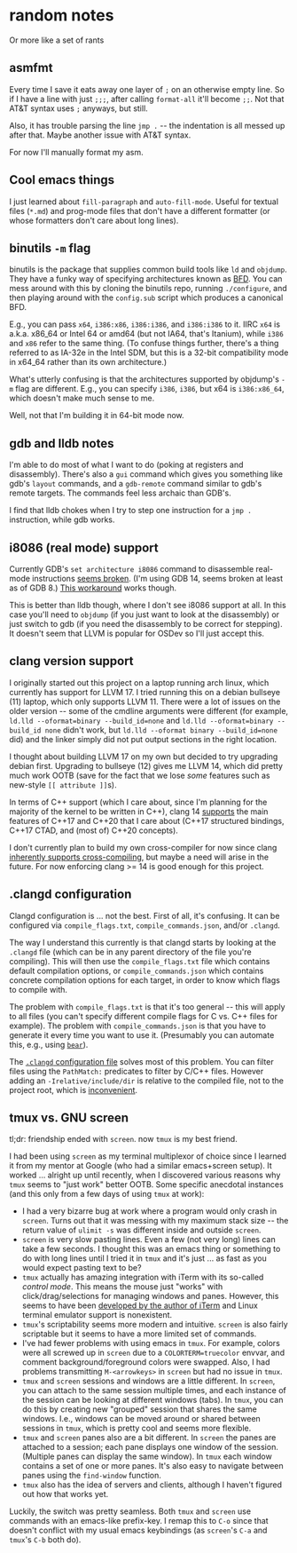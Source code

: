 # random notes
Or more like a set of rants

## asmfmt
Every time I save it eats away one layer of `;` on an otherwise empty
line. So if I have a line with just `;;;`, after calling
`format-all` it'll become `;;`. Not that AT&T syntax uses `;`
anyways, but still.

Also, it has trouble parsing the line `jmp .` -- the indentation is
all messed up after that. Maybe another issue with AT&T syntax.

For now I'll manually format my asm.

## Cool emacs things
I just learned about `fill-paragraph` and `auto-fill-mode`. Useful for
textual files (`*.md`) and prog-mode files that don't have a different
formatter (or whose formatters don't care about long lines).

## binutils `-m` flag
binutils is the package that supplies common build tools like `ld` and
`objdump`. They have a funky way of specifying architectures known as
[BFD](https://en.wikipedia.org/wiki/Binary_File_Descriptor_library). You
can mess around with this by cloning the binutils repo, running
`./configure`, and then playing around with the `config.sub` script
which produces a canonical BFD.

E.g., you can pass `x64`, `i386:x86`, `i386:i386`, and `i386:i386` to
it. IIRC `x64` is a.k.a. x86_64 or Intel 64 or amd64 (but not IA64,
that's Itanium), while `i386` and `x86` refer to the same thing. (To
confuse things further, there's a thing referred to as IA-32e in the
Intel SDM, but this is a 32-bit compatibility mode in x64_64 rather
than its own architecture.)

What's utterly confusing is that the architectures supported by
objdump's `-m` flag are different. E.g., you can specify `i386`,
`i386`, but x64 is `i386:x86_64`, which doesn't make much sense to me.

Well, not that I'm building it in 64-bit mode now.

## gdb and lldb notes
I'm able to do most of what I want to do (poking at registers and
disassembly). There's also a `gui` command which gives you something
like gdb's `layout` commands, and a `gdb-remote` command similar to
gdb's remote targets. The commands feel less archaic than GDB's.

I find that lldb chokes when I try to step one instruction for a `jmp
.` instruction, while gdb works.

## i8086 (real mode) support
Currently GDB's `set architecture i8086` command to disassemble
real-mode instructions [seems
broken](https://sourceware.org/bugzilla/show_bug.cgi?id=22869). (I'm
using GDB 14, seems broken at least as of GDB 8.) [This
workaround](https://gitlab.com/qemu-project/qemu/-/issues/141#note_567553482)
works though.

This is better than lldb though, where I don't see i8086 support at
all. In this case you'll need to `objdump` (if you just want to look
at the disassembly) or just switch to gdb (if you need the disassembly
to be correct for stepping). It doesn't seem that LLVM is popular for
OSDev so I'll just accept this.

## clang version support
I originally started out this project on a laptop running arch linux,
which currently has support for LLVM 17. I tried running this on a
debian bullseye (11) laptop, which only supports LLVM 11. There were a
lot of issues on the older version -- some of the cmdline arguments
were different (for example, `ld.lld --oformat=binary --build_id=none`
and `ld.lld --oformat=binary --build_id none` didn't work, but `ld.lld
--oformat binary --build_id=none` did) and the linker simply did not
put output sections in the right location.

I thought about building LLVM 17 on my own but decided to try
upgrading debian first. Upgrading to bullseye (12) gives me LLVM 14,
which did pretty much work OOTB (save for the fact that we lose _some_
features such as new-style `[[ attribute ]]`s).

In terms of C++ support (which I care about, since I'm planning for
the majority of the kernel to be written in C++), clang 14
[supports](https://clang.llvm.org/cxx_status.html) the main features
of C++17 and C++20 that I care about (C++17 structured bindings, C++17
CTAD, and (most of) C++20 concepts).

I don't currently plan to build my own cross-compiler for now since
clang [inherently supports
cross-compiling](https://stackoverflow.com/a/72254698), but maybe a
need will arise in the future. For now enforcing clang >= 14 is good
enough for this project.

## .clangd configuration
Clangd configuration is ... not the best. First of all, it's
confusing. It can be configured via `compile_flags.txt`,
`compile_commands.json`, and/or `.clangd`.

The way I understand this currently is that clangd starts by looking
at the `.clangd` file (which can be in any parent directory of the
file you're compiling). This will then use the `compile_flags.txt`
file which contains default compilation options, or
`compile_commands.json` which contains concrete compilation options
for each target, in order to know which flags to compile with.

The problem with `compile_flags.txt` is that it's too general -- this
will apply to all files (you can't specify different compile flags for
C vs. C++ files for example). The problem with `compile_commands.json`
is that you have to generate it every time you want to use
it. (Presumably you can automate this, e.g., using
[`bear`](https://github.com/rizsotto/Bear)).

The [`.clangd` configuration file](https://clangd.llvm.org/config)
solves most of this problem. You can filter files using the
`PathMatch:` predicates to filter by C/C++ files. However adding an
`-Irelative/include/dir` is relative to the compiled file, not to the
project root, which is
[inconvenient](https://github.com/clangd/clangd/issues/1038).

## tmux vs. GNU screen
tl;dr: friendship ended with `screen`. now `tmux` is my best friend.

I had been using `screen` as my terminal multiplexor of choice since I
learned it from my mentor at Google (who had a similar emacs+screen
setup). It worked ... alright up until recently, when I discovered
various reasons why `tmux` seems to "just work" better OOTB. Some
specific anecdotal instances (and this only from a few days of using
`tmux` at work):

- I had a very bizarre bug at work where a program would only crash in
  `screen`. Turns out that it was messing with my maximum stack size
  -- the return value of `ulimit -s` was different inside and outside
  `screen`.
- `screen` is very slow pasting lines. Even a few (not very long)
  lines can take a few seconds. I thought this was an emacs thing or
  something to do with long lines until I tried it in `tmux` and it's
  just ... as fast as you would expect pasting text to be?
- `tmux` actually has amazing integration with iTerm with its
  so-called _control mode_. This means the mouse just "works" with
  click/drag/selections for managing windows and panes. However, this
  seems to have been [developed by the author of
  iTerm](https://unix.stackexchange.com/questions/453436/what-is-the-control-mode-in-tmux#comment1146454_525733)
  and Linux terminal emulator support is nonexistent.
- `tmux`'s scriptability seems more modern and intuitive. `screen` is
  also fairly scriptable but it seems to have a more limited set of
  commands.
- I've had fewer problems with using emacs in `tmux`. For example,
  colors were all screwed up in `screen` due to a
  `COLORTERM=truecolor` envvar, and comment background/foreground
  colors were swapped. Also, I had problems transmitting
  `M-<arrowkeys>` in `screen` but had no issue in `tmux`.
- `tmux` and `screen` sessions and windows are a little different. In
  `screen`, you can attach to the same session multiple times, and
  each instance of the session can be looking at different windows
  (tabs). In `tmux`, you can do this by creating new "grouped" session
  that shares the same windows. I.e., windows can be moved around or
  shared between sessions in `tmux`, which is pretty cool and seems
  more flexible.
- `tmux` and `screen` panes also are a bit different. In `screen` the
  panes are attached to a session; each pane displays one window of
  the session. (Multiple panes can display the same window). In `tmux`
  each window contains a set of one or more panes. It's also easy to
  navigate between panes using the `find-window` function.
- `tmux` also has the idea of servers and clients, although I haven't
  figured out how that works yet.

Luckily, the switch was pretty seamless. Both `tmux` and `screen` use
commands with an emacs-like prefix-key. I remap this to `C-o` since
that doesn't conflict with my usual emacs keybindings (as `screen`'s
`C-a` and `tmux`'s `C-b` both do).

